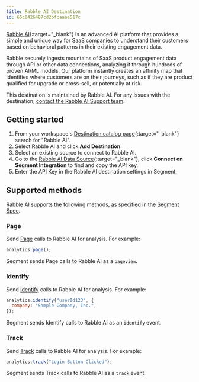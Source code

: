```yaml
---
title: Rabble AI Destination
id: 65c0426487cd2bfcaaae517c
---
```


[Rabble AI](https://rabble.ai){:target="_blank"} is an advanced AI platform that provides a simple and unique way for SaaS companies to understand their customers based on behavioral patterns in their existing engagement data.

Rabble securely ingests mountains of SaaS product engagement data through API or other data connections, analyzing it through hundreds of proven AI/ML models. Our platform instantly creates an affinity map that identifies where customers are on their journeys, such as if they are product qualified for upgrade or cross-sell, or potentially at risk.

This destination is maintained by Rabble AI. For any issues with the destination, [contact the Rabble AI Support team](mailto:support@rabble.ai).

## Getting started

1. From your workspace's [Destination catalog page](https://app.segment.com/goto-my-workspace/destinations/catalog){:target="_blank"} search for "Rabble AI".
2. Select Rabble AI and click **Add Destination**.
3. Select an existing source to connect to Rabble AI.
4. Go to the [Rabble AI Data Source](https://app.rabble.ai/datasources){:target="_blank"}, click **Connect on Segment Integration** to find and copy the API key.
5. Enter the API Key in the Rabble AI destination settings in Segment.

## Supported methods

Rabble AI supports the following methods, as specified in the [Segment Spec](/docs/connections/spec).

### Page

Send [Page](/docs/connections/spec/page) calls to Rabble AI for analysis. For example:

```js
analytics.page();
```

Segment sends Page calls to Rabble AI as a `pageview`.

### Identify

Send [Identify](/docs/connections/spec/identify) calls to Rabble AI for analysis. For example:

```js
analytics.identify("userId123", {
  company: "Sample Company, Inc.",
});
```

Segment sends Identify calls to Rabble AI as an `identify` event.

### Track

Send [Track](/docs/connections/spec/track) calls to Rabble AI for analysis. For example:

```js
analytics.track("Login Button Clicked");
```

Segment sends Track calls to Rabble AI as a `track` event.
